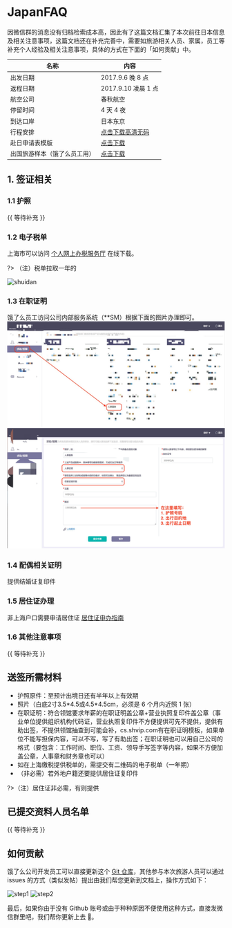 # JapanFAQ

因微信群的消息没有归档检索成本高，因此有了这篇文档汇集了本次前往日本信息及相关注意事项，这篇文档还在补充完善中，需要如旅游相关人员、家属，员工等补充个人经验及相关注意事项，具体的方式在下面的「如何贡献」中。

| 名称 | 内容 |
| --- | --- |
| 出发日期 | 2017.9.6 晚 8 点 |
| 返程日期 | 2017.9.10 凌晨 1 点 |
| 航空公司 | 春秋航空 |
| 停留时间 | 4 天 4 夜 |
| 到达口岸 | 日本东京 |
| 行程安排 | [点击下载高清无码](//oiw32lugp.qnssl.com/7%E6%9C%8813%E6%97%A5%E3%80%80%E4%B8%9C%E4%BA%AC%E5%AF%8C%E5%A3%AB%E5%B1%B15%E5%A4%A9.doc) |
| 赴日申请表模版 | [点击下载](https://fuss10.elemecdn.com/6/c5/ea04179ae640f17be381d40ec1a1cpdf.pdf) |
| 出国旅游样本（饿了么员工用） | [点击下载](https://oiw32lugp.qnssl.com/%E5%9C%A8%E8%81%8C%E8%AF%81%E6%98%8E%E4%B8%AD%E6%96%87%E7%89%88-%E5%87%BA%E5%9B%BD%E6%97%85%E6%B8%B8%E6%A0%B7%E6%9C%AC.doc) |

## 1. 签证相关

### 1.1 护照

{{ 等待补充 }}

### 1.2 电子税单

上海市可以访问 [个人网上办税服务厅](//gr.tax.sh.gov.cn/portals/web/biz/home) 在线下载。

?> （注）税单拉取一年的

![shuidan](https://fuss10.elemecdn.com/4/43/ee8a81f1ca91a7db1801c7b72ffe4png.png)

### 1.3 在职证明

饿了么员工访问公司内部服务系统（**SM）根据下面的图片办理即可。
![](/WechatIMG825.jpeg)
![](/WechatIMG826.jpeg)

### 1.4 配偶相关证明

提供结婚证复印件

### 1.5 居住证办理

非上海户口需要申请居住证 [居住证申办指南](http://www.962222.net/sbzn.html)

### 1.6 其他注意事项

{{ 等待补充 }}

## 送签所需材料

- 护照原件：至预计出境日还有半年以上有效期
- 照片（白底2寸3.5\*4.5或4.5\*4.5cm，必须是 6 个月内近照 1 张）
- 在职证明：符合领馆要求年薪的在职证明盖公章+营业执照复印件盖公章（事业单位提供组织机构代码证，营业执照复印件不方便提供可先不提供，提供有助出签，不提供领馆抽查到可能会补，cs.shvip.com有在职证明模板，如果单位不能写担保内容，可以不写，写了有助出签；在职证明也可以用自己公司的格式（要包含：工作时间、职位、工资、领导手写签字等内容，如果不方便加盖公章，人事章和财务章也可以）
- 如在上海缴税提供税单的，需提交有二维码的电子税单（一年期）
- （非必需）若外地户籍还要提供居住证复印件

?>（注）居住证非必需，有则提供

## 已提交资料人员名单

{{ 等待补充 }}

## 如何贡献

饿了么公司开发员工可以直接更新这个 [Git 仓库](//github.com/elemefe/japanfaq)，其他参与本次旅游人员可以通过 issues 的方式（类似发帖）提出由我们帮您更新到文档上，操作方式如下：

![step1](https://fuss10.elemecdn.com/7/7c/dd59cea23d583530ba14fb6cca26dpng.png)
![step2](https://fuss10.elemecdn.com/4/b1/250440a6c878fcb06a53d61e786d2png.png)

最后，如果你由于没有 Github 账号或由于种种原因不便使用这种方式，直接发微信群里吧，我们帮你更新上去 👻。

